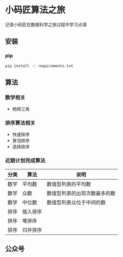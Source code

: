 # 小码匠算法之旅
记录小码匠在数据科学之旅过程中学习点滴

## 安装
### pip
```bash
pip install -r requirements.txt
```

## 算法
### 数学相关
- 杨辉三角

### 排序算法相关
- 快速排序
- 冒泡排序
- 选择排序

### 近期计划完成算法

| 分类 | 算法 | 说明 |
| ---- | ---- | ---- |
| 数学  | 平均数 | 数值型列表的平均数 |
| 数学  | 众数  | 数值型列表的出现次数最多的数 |
| 数学  | 中位数  | 数值型列表众位于中间的数  |
| 排序 | 插入排序 |      |
| 排序  | 堆排序  |      |
| 排序  | 归并排序  |      |



## 公众号


